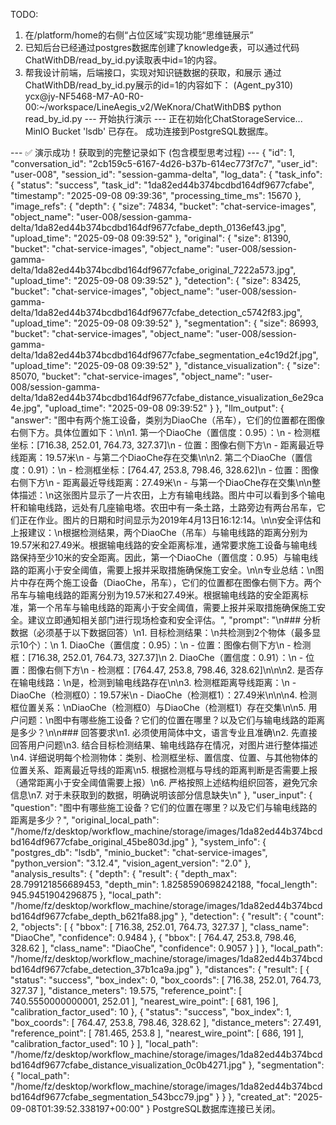 TODO:
1. 在/platform/home的右侧“占位区域”实现功能“思维链展示”
2. 已知后台已经通过postgres数据库创建了knowledge表，可以通过代码ChatWithDB/read_by_id.py读取表中id=1的内容。
3. 帮我设计前端，后端接口，实现对知识链数据的获取，和展示
通过 ChatWithDB/read_by_id.py展示的id=1的内容如下：
(Agent_py310) ycx@jy-NF5468-M7-A0-R0-00:~/workspace/LineAegis_v2/WeKnora/ChatWithDB$ python read_by_id.py 
--- 开始执行演示 ---
正在初始化ChatStorageService...
MinIO Bucket 'lsdb' 已存在。
成功连接到PostgreSQL数据库。

--- ✅ 演示成功！获取到的完整记录如下 (包含模型思考过程) ---
{
  "id": 1,
  "conversation_id": "2cb159c5-6167-4d26-b37b-614ec773f7c7",
  "user_id": "user-008",
  "session_id": "session-gamma-delta",
  "log_data": {
    "task_info": {
      "status": "success",
      "task_id": "1da82ed44b374bcdbd164df9677cfabe",
      "timestamp": "2025-09-08 09:39:36",
      "processing_time_ms": 15670
    },
    "image_refs": {
      "depth": {
        "size": 74834,
        "bucket": "chat-service-images",
        "object_name": "user-008/session-gamma-delta/1da82ed44b374bcdbd164df9677cfabe_depth_0136ef43.jpg",
        "upload_time": "2025-09-08 09:39:52"
      },
      "original": {
        "size": 81390,
        "bucket": "chat-service-images",
        "object_name": "user-008/session-gamma-delta/1da82ed44b374bcdbd164df9677cfabe_original_7222a573.jpg",
        "upload_time": "2025-09-08 09:39:52"
      },
      "detection": {
        "size": 83425,
        "bucket": "chat-service-images",
        "object_name": "user-008/session-gamma-delta/1da82ed44b374bcdbd164df9677cfabe_detection_c5742f83.jpg",
        "upload_time": "2025-09-08 09:39:52"
      },
      "segmentation": {
        "size": 86993,
        "bucket": "chat-service-images",
        "object_name": "user-008/session-gamma-delta/1da82ed44b374bcdbd164df9677cfabe_segmentation_e4c19d2f.jpg",
        "upload_time": "2025-09-08 09:39:52"
      },
      "distance_visualization": {
        "size": 85070,
        "bucket": "chat-service-images",
        "object_name": "user-008/session-gamma-delta/1da82ed44b374bcdbd164df9677cfabe_distance_visualization_6e29ca4e.jpg",
        "upload_time": "2025-09-08 09:39:52"
      }
    },
    "llm_output": {
      "answer": "图中有两个施工设备，类别为DiaoChe（吊车），它们的位置都在图像右侧下方。具体位置如下：\n\n1. 第一个DiaoChe（置信度：0.95）：\n   - 检测框坐标：[716.38, 252.01, 764.73, 327.37]\n   - 位置：图像右侧下方\n   - 距离最近导线距离：19.57米\n   - 与第二个DiaoChe存在交集\n\n2. 第二个DiaoChe（置信度：0.91）：\n   - 检测框坐标：[764.47, 253.8, 798.46, 328.62]\n   - 位置：图像右侧下方\n   - 距离最近导线距离：27.49米\n   - 与第一个DiaoChe存在交集\n\n整体描述：\n这张图片显示了一片农田，上方有输电线路。图片中可以看到多个输电杆和输电线路，远处有几座输电塔。农田中有一条土路，土路旁边有两台吊车，它们正在作业。图片的日期和时间显示为2019年4月13日16:12:14。\n\n安全评估和上报建议：\n根据检测结果，两个DiaoChe（吊车）与输电线路的距离分别为19.57米和27.49米。根据输电线路的安全距离标准，通常要求施工设备与输电线路保持至少10米的安全距离。因此，第一个DiaoChe（置信度：0.95）与输电线路的距离小于安全阈值，需要上报并采取措施确保施工安全。\n\n专业总结：\n图片中存在两个施工设备（DiaoChe，吊车），它们的位置都在图像右侧下方。两个吊车与输电线路的距离分别为19.57米和27.49米。根据输电线路的安全距离标准，第一个吊车与输电线路的距离小于安全阈值，需要上报并采取措施确保施工安全。建议立即通知相关部门进行现场检查和安全评估。",
      "prompt": "\n### 分析数据（必须基于以下数据回答）\n1. 目标检测结果：\n共检测到2个物体（最多显示10个）：\n  1. DiaoChe（置信度：0.95）：\n    - 位置：图像右侧下方\n    - 检测框：[716.38, 252.01, 764.73, 327.37]\n  2. DiaoChe（置信度：0.91）：\n    - 位置：图像右侧下方\n    - 检测框：[764.47, 253.8, 798.46, 328.62]\n\n\n2. 是否存在输电线路：\n是，检测到输电线路存在\n\n3. 检测框距离导线距离：\n  - DiaoChe（检测框0）：19.57米\n  - DiaoChe（检测框1）：27.49米\n\n\n4. 检测框位置关系：\nDiaoChe（检测框0）与DiaoChe（检测框1）存在交集\n\n5. 用户问题：\n图中有哪些施工设备？它们的位置在哪里？以及它们与输电线路的距离是多少？\n\n### 回答要求\n1. 必须使用简体中文，语言专业且准确\n2. 先直接回答用户问题\n3. 结合目标检测结果、输电线路存在情况，对图片进行整体描述\n4. 详细说明每个检测物体：类别、检测框坐标、置信度、位置、与其他物体的位置关系、距离最近导线的距离\n5. 根据检测框与导线的距离判断是否需要上报（通常距离小于安全阈值需要上报）\n6. 严格按照上述结构组织回答，避免冗余信息\n7. 对于未获取到的数据，明确说明该部分信息缺失\n"
    },
    "user_input": {
      "question": "图中有哪些施工设备？它们的位置在哪里？以及它们与输电线路的距离是多少？",
      "original_local_path": "/home/fz/desktop/workflow_machine/storage/images/1da82ed44b374bcdbd164df9677cfabe_original_45be803d.jpg"
    },
    "system_info": {
      "postgres_db": "lsdb",
      "minio_bucket": "chat-service-images",
      "python_version": "3.12.4",
      "vision_agent_version": "2.0"
    },
    "analysis_results": {
      "depth": {
        "result": {
          "depth_max": 28.799121856689453,
          "depth_min": 1.8258590698242188,
          "focal_length": 945.9451904296875
        },
        "local_path": "/home/fz/desktop/workflow_machine/storage/images/1da82ed44b374bcdbd164df9677cfabe_depth_b621fa88.jpg"
      },
      "detection": {
        "result": {
          "count": 2,
          "objects": [
            {
              "bbox": [
                716.38,
                252.01,
                764.73,
                327.37
              ],
              "class_name": "DiaoChe",
              "confidence": 0.9484
            },
            {
              "bbox": [
                764.47,
                253.8,
                798.46,
                328.62
              ],
              "class_name": "DiaoChe",
              "confidence": 0.9057
            }
          ]
        },
        "local_path": "/home/fz/desktop/workflow_machine/storage/images/1da82ed44b374bcdbd164df9677cfabe_detection_37b1ca9a.jpg"
      },
      "distances": {
        "result": [
          {
            "status": "success",
            "box_index": 0,
            "box_coords": [
              716.38,
              252.01,
              764.73,
              327.37
            ],
            "distance_meters": 19.575,
            "reference_point": [
              740.5550000000001,
              252.01
            ],
            "nearest_wire_point": [
              681,
              196
            ],
            "calibration_factor_used": 10
          },
          {
            "status": "success",
            "box_index": 1,
            "box_coords": [
              764.47,
              253.8,
              798.46,
              328.62
            ],
            "distance_meters": 27.491,
            "reference_point": [
              781.465,
              253.8
            ],
            "nearest_wire_point": [
              686,
              191
            ],
            "calibration_factor_used": 10
          }
        ],
        "local_path": "/home/fz/desktop/workflow_machine/storage/images/1da82ed44b374bcdbd164df9677cfabe_distance_visualization_0c0b4271.jpg"
      },
      "segmentation": {
        "local_path": "/home/fz/desktop/workflow_machine/storage/images/1da82ed44b374bcdbd164df9677cfabe_segmentation_543bcc79.jpg"
      }
    }
  },
  "created_at": "2025-09-08T01:39:52.338197+00:00"
}
PostgreSQL数据库连接已关闭。
